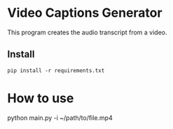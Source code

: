# Video Captions Generator
This program creates the audio transcript from a video.

## Install
`pip install -r requirements.txt`

# How to use
python main.py -i ~/path/to/file.mp4
